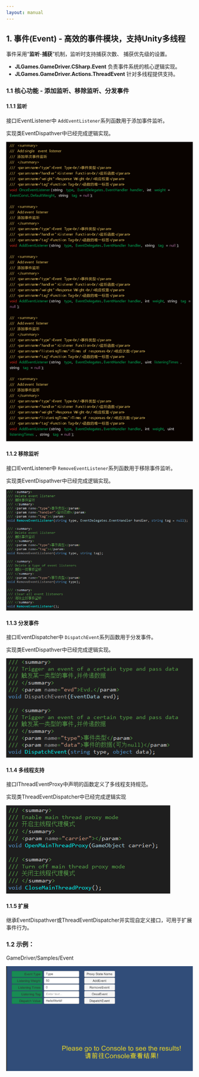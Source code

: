 ```yaml
---
layout: manual
---
```

## 1. 事件(Event) - 高效的事件模块，支持Unity多线程

事件采用“**监听**-**捕获**”机制，监听时支持捕获次数、 捕获优先级的设置。

+ **JLGames.GameDriver.CSharp.Event** 负责事件系统的核心逻辑实现。
+ **JLGames.GameDriver.Actions.ThreadEvent** 针对多线程提供支持。

### 1.1 核心功能 - 添加监听、移除监听、分发事件

#### 1.1.1 监听
接口IEventListener中  `AddEventListener`系列函数用于添加事件监听。

实现类EventDispathver中已经完成逻辑实现。

![image](assets/img/event_2.png)

#### 1.1.2 移除监听
接口IEventListener中 `RemoveEventListener`系列函数用于移除事件监听。

实现类EventDispathver中已经完成逻辑实现。

![image](assets/img/event_3.png)

#### 1.1.3 分发事件
接口IEventDispatcher中 `DispatchEvent`系列函数用于分发事件。

实现类EventDispathver中已经完成逻辑实现。

![image](assets/img/event_4.png)

#### 1.1.4 多线程支持
接口IThreadEventProxy中声明的函数定义了多线程支持规范。

实现类ThreadEventDispatcher中已经完成逻辑实现

![image](assets/img/event_5.png)

#### 1.1.5 扩展
继承EventDispathver或ThreadEventDispatcher并实现自定义接口，可用于扩展事件行为。

### 1.2 示例：
GameDriver/Samples/Event

![image](assets/img/event_1.png)